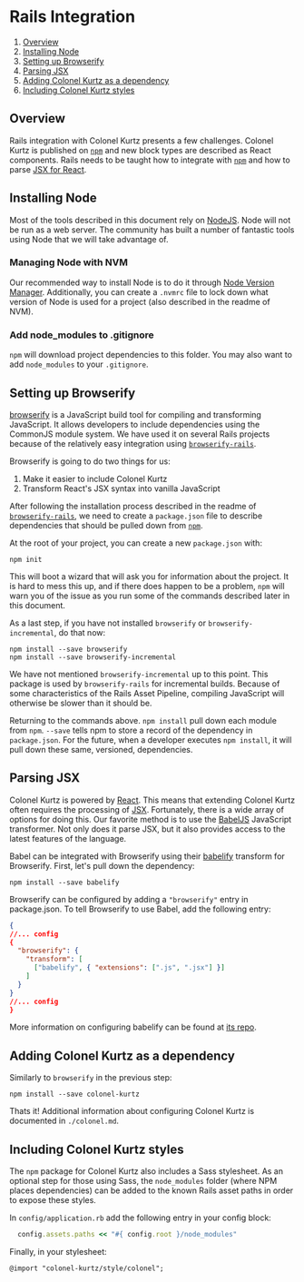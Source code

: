 # Rails Integration

1. [Overview](#overview)
2. [Installing Node](#installing-node)
3. [Setting up Browserify](#setting-up-browserify)
4. [Parsing JSX](#parsing-jsx)
5. [Adding Colonel Kurtz as a dependency](#adding-colonel-kurtz-as-a-dependency)
6. [Including Colonel Kurtz styles](#including-colonel-kurtz-styles)

## Overview

Rails integration with Colonel Kurtz presents a few
challenges. Colonel Kurtz is published on [`npm`](http://npmjs.com/)
and new block types are described as React components. Rails needs to
be taught how to integrate with [`npm`](http://npmjs.com/) and how to
parse [JSX for React](https://facebook.github.io/react/docs/jsx-in-depth.html).

## Installing Node

Most of the tools described in this document rely on
[NodeJS](https://nodejs.org). Node will not be run as a web
server. The community has built a number of fantastic tools using Node
that we will take advantage of.

### Managing Node with NVM

Our recommended way to install Node is to do it through
[Node Version Manager](https://github.com/creationix/nvm#usage). Additionally,
you can create a `.nvmrc` file to lock down what version of Node is
used for a project (also described in the readme of NVM).

### Add node_modules to .gitignore

`npm` will download project dependencies to this folder. You may also
want to add `node_modules` to your `.gitignore`.

## Setting up Browserify

[browserify](http://browserify.org/) is a JavaScript build tool for
compiling and transforming JavaScript. It allows developers to include
dependencies using the CommonJS module system. We have used it on
several Rails projects because of the relatively easy integration
using
[`browserify-rails`](https://github.com/browserify-rails/browserify-rails).

Browserify is going to do two things for us:

1. Make it easier to include Colonel Kurtz
2. Transform React's JSX syntax into vanilla JavaScript

After following the installation process described in the readme of
[`browserify-rails`](https://github.com/browserify-rails/browserify-rails),
we need to create a `package.json` file to describe dependencies that
should be pulled down from [`npm`](https://npmjs.com).

At the root of your project, you can create a new `package.json` with:

```
npm init
```

This will boot a wizard that will ask you for information about the
project. It is hard to mess this up, and if there does happen to be a
problem, `npm` will warn you of the issue as you run some of the
commands described later in this document.

As a last step, if you have not installed `browserify` or
`browserify-incremental`, do that now:

```shell
npm install --save browserify
npm install --save browserify-incremental
```

We have not mentioned `browserify-incremental` up to this point. This
package is used by `browserify-rails` for incremental
builds. Because of some characteristics of the Rails Asset
Pipeline, compiling JavaScript will otherwise be slower than it should
be.

Returning to the commands above. `npm install` pull down each module from
`npm`. `--save` tells npm to store a record of the dependency in
`package.json`. For the future, when a developer executes `npm
install`, it will pull down these same, versioned, dependencies.

## Parsing JSX

Colonel Kurtz is powered by
[React](http://facebook.github.io/react/). This means that extending
Colonel Kurtz often requires the processing of
[JSX](https://facebook.github.io/jsx/). Fortunately, there is a wide
array of options for doing this. Our favorite method is to use the
[BabelJS](https://babeljs.io/) JavaScript transformer. Not only does
it parse JSX, but it also provides access to the latest features of
the language.

Babel can be integrated with Browserify using their
[babelify](https://github.com/babel/babelify) transform for
Browserify. First, let's pull down the dependency:

```shell
npm install --save babelify
```

Browserify can be configured by adding a `"browserify"` entry in
package.json. To tell Browserify to use Babel, add the following
entry:

```json
{
//... config
{
  "browserify": {
    "transform": [
      ["babelify", { "extensions": [".js", ".jsx"] }]
    ]
  }
}
//... config
}
```

More information on configuring babelify can be found at [its repo](https://github.com/babel/babelify).

## Adding Colonel Kurtz as a dependency

Similarly to `browserify` in the previous step:

```shell
npm install --save colonel-kurtz
```

Thats it! Additional information about configuring Colonel Kurtz is
documented in `./colonel.md`.

## Including Colonel Kurtz styles

The `npm` package for Colonel Kurtz also includes a Sass stylesheet. As
an optional step for those using Sass, the `node_modules` folder
(where NPM places dependencies) can be added to the known Rails asset
paths in order to expose these styles.

In `config/application.rb` add the following entry in your config block:

```ruby
  config.assets.paths << "#{ config.root }/node_modules"
```

Finally, in your stylesheet:

```
@import "colonel-kurtz/style/colonel";
```
